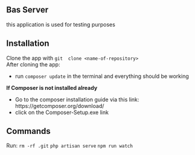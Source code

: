 ## Bas Server
<p>this application is used for testing purposes</p>

## Installation
Clone the app with `git  clone <name-of-repository>`<br />
After cloning the app:
- run `composer update` in the terminal and everything should be working

<b>If Composer is not installed already</b>
<ul>
  <li>Go to the composer installation guide via this link: https://getcomposer.org/download/</li>
  <li>click on the Composer-Setup.exe link</li>
</ul>



## Commands
Run:
`rm -rf .git`
`php artisan serve`
`npm run watch`